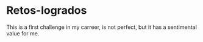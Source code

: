 # Retos-logrados

This is a first challenge in my carreer, is not perfect, but it has a sentimental value for me.
